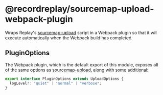 # @recordreplay/sourcemap-upload-webpack-plugin

Wraps Replay's [sourcemap-upload][1] script in a Webpack plugin so that it
will execute automatically when the Webpack build has completed.

## PluginOptions

The Webpack plugin, which is the default export of this module, exposes all of
the same options as [sourcemap-upload][1], along with some additional:

```typescript
export interface PluginOptions extends UploadOptions {
  logLevel?: "quiet" | "normal" | "verbose";
}
```

[1]: https://github.com/recordreplay/sourcemap-upload
